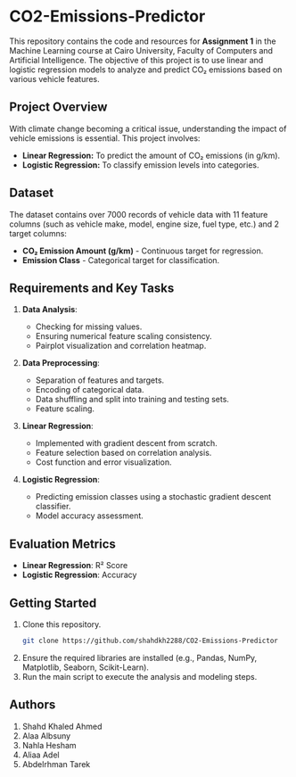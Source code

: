 # CO2-Emissions-Predictor

This repository contains the code and resources for **Assignment 1** in the Machine Learning course at Cairo University, Faculty of Computers and Artificial Intelligence. The objective of this project is to use linear and logistic regression models to analyze and predict CO₂ emissions based on various vehicle features.

## Project Overview

With climate change becoming a critical issue, understanding the impact of vehicle emissions is essential. This project involves:
- **Linear Regression:** To predict the amount of CO₂ emissions (in g/km).
- **Logistic Regression:** To classify emission levels into categories.

## Dataset

The dataset contains over 7000 records of vehicle data with 11 feature columns (such as vehicle make, model, engine size, fuel type, etc.) and 2 target columns:
- **CO₂ Emission Amount (g/km)** - Continuous target for regression.
- **Emission Class** - Categorical target for classification.

## Requirements and Key Tasks

1. **Data Analysis**:
   - Checking for missing values.
   - Ensuring numerical feature scaling consistency.
   - Pairplot visualization and correlation heatmap.

2. **Data Preprocessing**:
   - Separation of features and targets.
   - Encoding of categorical data.
   - Data shuffling and split into training and testing sets.
   - Feature scaling.

3. **Linear Regression**:
   - Implemented with gradient descent from scratch.
   - Feature selection based on correlation analysis.
   - Cost function and error visualization.

4. **Logistic Regression**:
   - Predicting emission classes using a stochastic gradient descent classifier.
   - Model accuracy assessment.

## Evaluation Metrics

- **Linear Regression**: R² Score
- **Logistic Regression**: Accuracy

## Getting Started

1. Clone this repository.
   ```bash
   git clone https://github.com/shahdkh2288/CO2-Emissions-Predictor

2. Ensure the required libraries are installed (e.g., Pandas, NumPy, Matplotlib, Seaborn, Scikit-Learn).
3. Run the main script to execute the analysis and modeling steps.

## Authors
1. Shahd Khaled Ahmed
2. Alaa Albsuny
3. Nahla Hesham
4. Aliaa Adel
5. Abdelrhman Tarek

